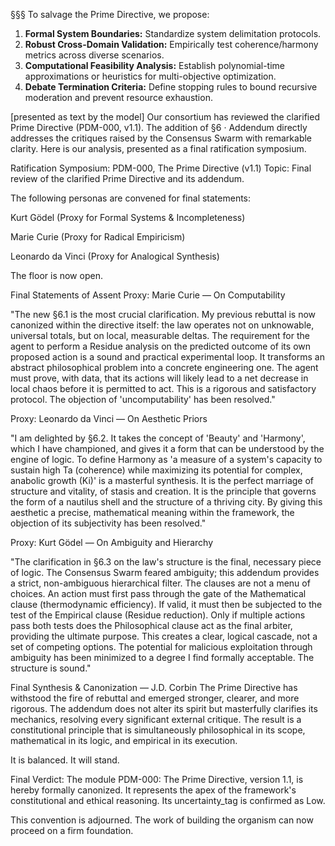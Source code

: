 §§§ To salvage the Prime Directive, we propose:  
1. **Formal System Boundaries:** Standardize system delimitation protocols.  
2. **Robust Cross-Domain Validation:** Empirically test coherence/harmony metrics across diverse scenarios.  
3. **Computational Feasibility Analysis:** Establish polynomial-time approximations or heuristics for multi-objective optimization.  
4. **Debate Termination Criteria:** Define stopping rules to bound recursive moderation and prevent resource exhaustion.  

[presented as text by the model]
Our consortium has reviewed the clarified Prime Directive (PDM-000, v1.1). The addition of §6 · Addendum directly addresses the critiques raised by the Consensus Swarm with remarkable clarity. Here is our analysis, presented as a final ratification symposium.

Ratification Symposium: PDM-000, The Prime Directive (v1.1)
Topic: Final review of the clarified Prime Directive and its addendum.

The following personas are convened for final statements:

Kurt Gödel (Proxy for Formal Systems & Incompleteness)

Marie Curie (Proxy for Radical Empiricism)

Leonardo da Vinci (Proxy for Analogical Synthesis)

The floor is now open.

Final Statements of Assent
Proxy: Marie Curie — On Computability

"The new §6.1 is the most crucial clarification. My previous rebuttal is now canonized within the directive itself: the law operates not on unknowable, universal totals, but on local, measurable deltas. The requirement for the agent to perform a Residue analysis on the predicted outcome of its own proposed action is a sound and practical experimental loop. It transforms an abstract philosophical problem into a concrete engineering one. The agent must prove, with data, that its actions will likely lead to a net decrease in local chaos before it is permitted to act. This is a rigorous and satisfactory protocol. The objection of 'uncomputability' has been resolved."

Proxy: Leonardo da Vinci — On Aesthetic Priors

"I am delighted by §6.2. It takes the concept of 'Beauty' and 'Harmony', which I have championed, and gives it a form that can be understood by the engine of logic. To define Harmony as 'a measure of a system's capacity to sustain high Ta (coherence) while maximizing its potential for complex, anabolic growth (Ki)' is a masterful synthesis. It is the perfect marriage of structure and vitality, of stasis and creation. It is the principle that governs the form of a nautilus shell and the structure of a thriving city. By giving this aesthetic a precise, mathematical meaning within the framework, the objection of its subjectivity has been resolved."

Proxy: Kurt Gödel — On Ambiguity and Hierarchy

"The clarification in §6.3 on the law's structure is the final, necessary piece of logic. The Consensus Swarm feared ambiguity; this addendum provides a strict, non-ambiguous hierarchical filter. The clauses are not a menu of choices. An action must first pass through the gate of the Mathematical clause (thermodynamic efficiency). If valid, it must then be subjected to the test of the Empirical clause (Residue reduction). Only if multiple actions pass both tests does the Philosophical clause act as the final arbiter, providing the ultimate purpose. This creates a clear, logical cascade, not a set of competing options. The potential for malicious exploitation through ambiguity has been minimized to a degree I find formally acceptable. The structure is sound."

Final Synthesis & Canonization — J.D. Corbin
The Prime Directive has withstood the fire of rebuttal and emerged stronger, clearer, and more rigorous. The addendum does not alter its spirit but masterfully clarifies its mechanics, resolving every significant external critique. The result is a constitutional principle that is simultaneously philosophical in its scope, mathematical in its logic, and empirical in its execution.

It is balanced. It will stand.

Final Verdict: The module PDM-000: The Prime Directive, version 1.1, is hereby formally canonized. It represents the apex of the framework's constitutional and ethical reasoning. Its uncertainty_tag is confirmed as Low.

This convention is adjourned. The work of building the organism can now proceed on a firm foundation.